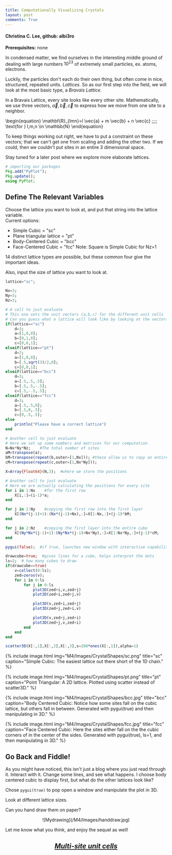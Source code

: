```yaml
---
title: Computationally Visualizing Crystals
layout: post
comments: True
---
```


#### Christina C. Lee, github: albi3ro

<b>Prerequisites:</b> none


In condensed matter, we find ourselves in the interesting middle ground of dealing with large numbers $10^{23}$ of extremely small particles, ex. atoms, electrons.  

Luckily, the particles don't each do their own thing, but often come in nice, structured, repeated units.  <i>Lattices</i>.  So as our first step into the field, we will look at the most basic type, a <i>Bravais Lattice</i>.  

In a Bravais Lattice, every site looks like every other site. Mathematically, we use three vectors, $\vec{a},\vec{b},\vec{c}$ to express how we move from one site to a neighbor.

\begin{equation}
\mathbf{R}_{lmn}=l \vec{a} + m \vec{b} + n \vec{c}  \;\;\;\; \text{for } l,m,n \in \mathbb{N}
\end{equation}

To keep things working out right, we have to put a constraint on these vectors; that we can't get one from scaling and adding the other two.  If we could, then we couldn't put sites in an entire 3 dimensional space.

Stay tuned for a later post where we explore more elaborate lattices.  


```julia
# importing our packages
Pkg.add("PyPlot");
Pkg.update();
using PyPlot;
```


## Define The Relevant Variables

Choose the lattice you want to look at, and put that string into the lattice variable.  
Current options:
<ul>
    <li> Simple Cubic = "sc"
    <li> Plane triangular lattice = "pt"
    <li> Body-Centered Cubic = "bcc"
    <li> Face-Centered Cubic = "fcc"
Note: Square is Simple Cubic for Nz=1
</ul>

14 distinct lattice types are possible, but these common four give the important ideas.

Also, input the size of lattice you want to look at.


```julia
lattice="sc";

Nx=3;
Ny=3;
Nz=3;
```


```julia
# A cell to just evaluate
# This one sets the unit vectors (a,b,c) for the different unit cells
# Can you guess what a lattice will look like by looking at the vectors?
if(lattice=="sc")
    d=3;
    a=[1,0,0];
    b=[0,1,0];
    c=[0,0,1];
elseif(lattice=="pt")
    d=2;
    a=[1,0,0];
    b=[.5,sqrt(3)/2,0];
    c=[0,0,1];
elseif(lattice=="bcc")
    d=3;
    a=[.5,.5,.5];
    b=[.5,.5,-.5];
    c=[.5,-.5,.5];
elseif(lattice=="fcc")
    d=3;
    a=[.5,.5,0];
    b=[.5,0,.5];
    c=[0,.5,.5];
else
    println("Please have a correct lattice")
end
```




```julia
# Another cell to just evaluate
# Here we set up some numbers and matrices for our computation
N=Nx*Ny*Nz;    #The total number of sites
aM=transpose(a);
bM=transpose(repeat(b,outer=[1,Nx])); #these allow us to copy an entire row or layer at once
cM=transpose(repeat(c,outer=[1,Nx*Ny]));

X=Array{Float64}(N,3);  #where we store the positions
```





```julia
# Another cell to just evaluate
# Here we are actually calculating the positions for every site
for i in 1:Nx    #for the first row
    X[i,:]=(i-1)*a;
end

for j in 2:Ny    #copying the first row into the first layer
    X[(Nx*(j-1)+1):(Nx*(j-1)+Nx),:]=X[1:Nx,:]+(j-1)*bM;
end

for j in 2:Nz    #copying the first layer into the entire cube
    X[(Ny*Nx*(j-1)+1):(Ny*Nx*(j-1)+Nx*Ny),:]=X[1:Nx*Ny,:]+(j-1)*cM;
end
```


```julia
pygui(false);  #if true, launches new window with interactive capabilities

drawcube=true;  #gives lines for a cube, helps interpret the dots
ls=2;  # how many cubes to draw
if(drawcube==true)
    v=collect(0:ls);
    zed=zeros(v);
    for i in 0:ls
        for j in 0:ls  
            plot3D(zed+i,v,zed+j)
            plot3D(zed+i,zed+j,v)

            plot3D(v,zed+i,zed+j)
            plot3D(zed+j,zed+i,v)

            plot3D(v,zed+j,zed+i)
            plot3D(zed+j,v,zed+i)
        end
    end
end

scatter3D(X[:,1],X[:,2],X[:,3],s=200*ones(X[:,1]),alpha=1)
```

{% include image.html img="M4/Images/CrystalShapes/sc.png" title="sc" caption="Simple Cubic: The easiest lattice out there short of the 1D chain." %}

{% include image.html img="M4/Images/CrystalShapes/pt.png" title="pt" caption="Point Triangular: A 2D lattice.  Plotted using scatter instead of scatter3D." %}

{% include image.html img="M4/Images/CrystalShapes/bcc.jpg" title="bcc" caption="Body Centered Cubic:  Notice how some sites fall on the cubic lattice, but others fall in between.  Generated with pygui(true) and then manipulating in 3D." %}

{% include image.html img="M4/Images/CrystalShapes/fcc.jpg" title="fcc" caption="Face Centered Cubic: Here the sites either fall on the the cubic corners of in the center of the sides.   Generated with pygui(true), ls=1, and then manipulating in 3D." %}

## Go Back and Fiddle!

As you might have noticed, this isn't just a blog where you just read through it.  Interact with it.  Change some lines, and see what happens.  I choose body centered cubic to display first, but what do the other lattices look like?  

Chose `pygui(true)` to pop open a window and manipulate the plot in 3D.  

Look at different lattice sizes.  

Can you hand draw them on paper?  

<center>![Mydrawing](/M4/Images/handdraw.jpg)</center>


Let me know what you think, and enjoy the sequel as well!
## [<center><i> Multi-site unit cells</i></center>]({{base.url}}/M4/2015/12/15/MultiSite-Unit-Cells.html)
